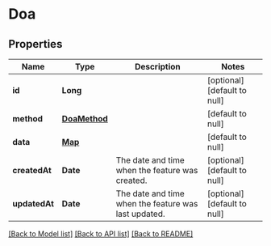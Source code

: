 # Doa
## Properties

| Name | Type | Description | Notes |
|------------ | ------------- | ------------- | -------------|
| **id** | **Long** |  | [optional] [default to null] |
| **method** | [**DoaMethod**](DoaMethod.md) |  | [default to null] |
| **data** | [**Map**](AnyType.md) |  | [default to null] |
| **createdAt** | **Date** | The date and time when the feature was created. | [optional] [default to null] |
| **updatedAt** | **Date** | The date and time when the feature was last updated. | [optional] [default to null] |

[[Back to Model list]](../README.md#documentation-for-models) [[Back to API list]](../README.md#documentation-for-api-endpoints) [[Back to README]](../README.md)

